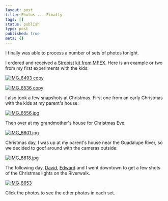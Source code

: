 ```yaml
---
layout: post
title: Photos ... Finally
tags: []
status: publish
type: post
published: true
meta: {}
---
```

I finally was able to process a number of sets of photos tonight.

I ordered and received a [Strobist](http://strobist.blogspot.com/) [kit from MPEX](http://www.mpex.com/page.htm?PG=Strobist%20Kits).  Here is an example or two from my first experiments with the kids:

[![IMG_6493 copy](http://farm3.static.flickr.com/2295/2142502493_70ec1fce5d.jpg)](http://www.flickr.com/photos/markmorga/2142502493/)

[![IMG_6536 copy](http://farm3.static.flickr.com/2198/2143311668_876d19dd60.jpg)](http://www.flickr.com/photos/markmorga/2143311668/)

I also took a few snapshots at Christmas.  First one from an early Christmas with the kids at my parent's house:

[![IMG_6556.jpg](http://farm3.static.flickr.com/2030/2142136607_56a9ff8549.jpg)](http://www.flickr.com/photos/markmorga/2142136607/)

Then over at my grandmother's house for Christmas Eve:

[![IMG_6601.jpg](http://farm3.static.flickr.com/2093/2142202951_06c3bda630.jpg)](http://www.flickr.com/photos/markmorga/2142202951/)

Christmas day, I was up at my parent's house near the Guadalupe River, so we decided to goof around with the cameras outside:

[![IMG_6618.jpg](http://farm3.static.flickr.com/2079/2142192083_00ff754162.jpg)](http://www.flickr.com/photos/markmorga/2142192083/)

The following day, [David](http://sweaterproject.org/), [Edward](http://edspace.com/blog/) and I went downtown to get a few shots of the Christmas lights on the Riverwalk.

[![IMG_6653](http://farm3.static.flickr.com/2074/2142298361_6138af2c1d.jpg)](http://www.flickr.com/photos/markmorga/2142298361/)

Click the photos to see the other photos in each set.
